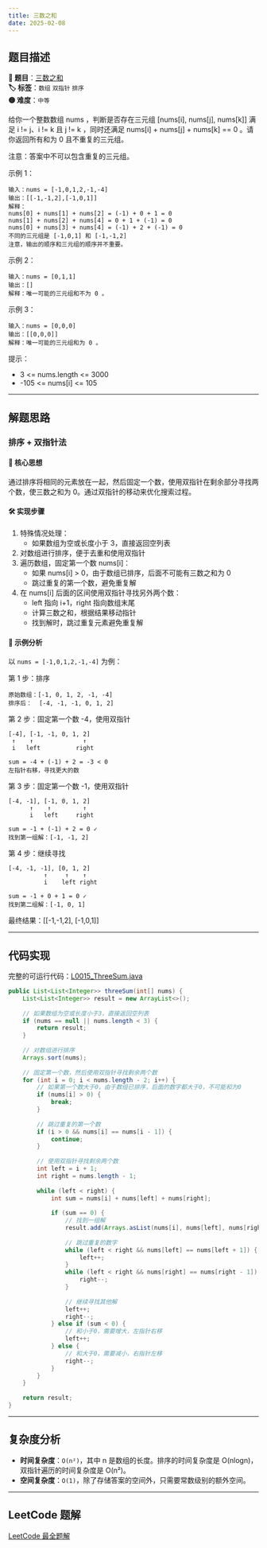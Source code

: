 ```yaml
---
title: 三数之和
date: 2025-02-08
---
```


## 题目描述

**🔗 题目**：[三数之和](https://leetcode.cn/problems/3sum/)  
**🏷️ 标签**：`数组` `双指针` `排序`  
**🟡 难度**：`中等`  

给你一个整数数组 nums ，判断是否存在三元组 [nums[i], nums[j], nums[k]] 满足 i != j、i != k 且 j != k ，同时还满足 nums[i] + nums[j] + nums[k] == 0 。请你返回所有和为 0 且不重复的三元组。

注意：答案中不可以包含重复的三元组。

示例 1：
```
输入：nums = [-1,0,1,2,-1,-4]
输出：[[-1,-1,2],[-1,0,1]]
解释：
nums[0] + nums[1] + nums[2] = (-1) + 0 + 1 = 0
nums[1] + nums[2] + nums[4] = 0 + 1 + (-1) = 0
nums[0] + nums[3] + nums[4] = (-1) + 2 + (-1) = 0
不同的三元组是 [-1,0,1] 和 [-1,-1,2]
注意，输出的顺序和三元组的顺序并不重要。
```

示例 2：
```
输入：nums = [0,1,1]
输出：[]
解释：唯一可能的三元组和不为 0 。
```

示例 3：
```
输入：nums = [0,0,0]
输出：[[0,0,0]]
解释：唯一可能的三元组和为 0 。
```

提示：
- 3 <= nums.length <= 3000
- -105 <= nums[i] <= 105

---

## 解题思路

### 排序 + 双指针法

#### 📝 核心思想
通过排序将相同的元素放在一起，然后固定一个数，使用双指针在剩余部分寻找两个数，使三数之和为 0。通过双指针的移动来优化搜索过程。

#### 🛠️ 实现步骤
1. 特殊情况处理：
   - 如果数组为空或长度小于 3，直接返回空列表
2. 对数组进行排序，便于去重和使用双指针
3. 遍历数组，固定第一个数 nums[i]：
   - 如果 nums[i] > 0，由于数组已排序，后面不可能有三数之和为 0
   - 跳过重复的第一个数，避免重复解
4. 在 nums[i] 后面的区间使用双指针寻找另外两个数：
   - left 指向 i+1，right 指向数组末尾
   - 计算三数之和，根据结果移动指针
   - 找到解时，跳过重复元素避免重复解

#### 🧩 示例分析
以 `nums = [-1,0,1,2,-1,-4]` 为例：

第 1 步：排序
```
原始数组：[-1, 0, 1, 2, -1, -4]
排序后：  [-4, -1, -1, 0, 1, 2]
```

第 2 步：固定第一个数 -4，使用双指针
```
[-4], [-1, -1, 0, 1, 2]
 ↑    ↑              ↑
 i   left          right

sum = -4 + (-1) + 2 = -3 < 0
左指针右移，寻找更大的数
```

第 3 步：固定第一个数 -1，使用双指针
```
[-4, -1], [-1, 0, 1, 2]
      ↑    ↑         ↑
      i   left     right

sum = -1 + (-1) + 2 = 0 ✓
找到第一组解：[-1, -1, 2]
```

第 4 步：继续寻找
```
[-4, -1, -1], [0, 1, 2]
          ↑     ↑    ↑
          i    left right

sum = -1 + 0 + 1 = 0 ✓
找到第二组解：[-1, 0, 1]
```

最终结果：[[-1,-1,2], [-1,0,1]]

---

## 代码实现

完整的可运行代码：[L0015_ThreeSum.java](../src/main/java/L0015_ThreeSum.java)

```java
public List<List<Integer>> threeSum(int[] nums) {
    List<List<Integer>> result = new ArrayList<>();
    
    // 如果数组为空或长度小于3，直接返回空列表
    if (nums == null || nums.length < 3) {
        return result;
    }
    
    // 对数组进行排序
    Arrays.sort(nums);
    
    // 固定第一个数，然后使用双指针寻找剩余两个数
    for (int i = 0; i < nums.length - 2; i++) {
        // 如果第一个数大于0，由于数组已排序，后面的数字都大于0，不可能和为0
        if (nums[i] > 0) {
            break;
        }
        
        // 跳过重复的第一个数
        if (i > 0 && nums[i] == nums[i - 1]) {
            continue;
        }
        
        // 使用双指针寻找剩余两个数
        int left = i + 1;
        int right = nums.length - 1;
        
        while (left < right) {
            int sum = nums[i] + nums[left] + nums[right];
            
            if (sum == 0) {
                // 找到一组解
                result.add(Arrays.asList(nums[i], nums[left], nums[right]));
                
                // 跳过重复的数字
                while (left < right && nums[left] == nums[left + 1]) {
                    left++;
                }
                while (left < right && nums[right] == nums[right - 1]) {
                    right--;
                }
                
                // 继续寻找其他解
                left++;
                right--;
            } else if (sum < 0) {
                // 和小于0，需要增大，左指针右移
                left++;
            } else {
                // 和大于0，需要减小，右指针左移
                right--;
            }
        }
    }
    
    return result;
}
```

---

## 复杂度分析

- **时间复杂度**：`O(n²)`，其中 n 是数组的长度。排序的时间复杂度是 O(nlogn)，双指针遍历的时间复杂度是 O(n²)。
- **空间复杂度**：`O(1)`，除了存储答案的空间外，只需要常数级别的额外空间。

---

## LeetCode 题解

[LeetCode 最全题解](https://github.com/LjyYano/LeetCode) 
